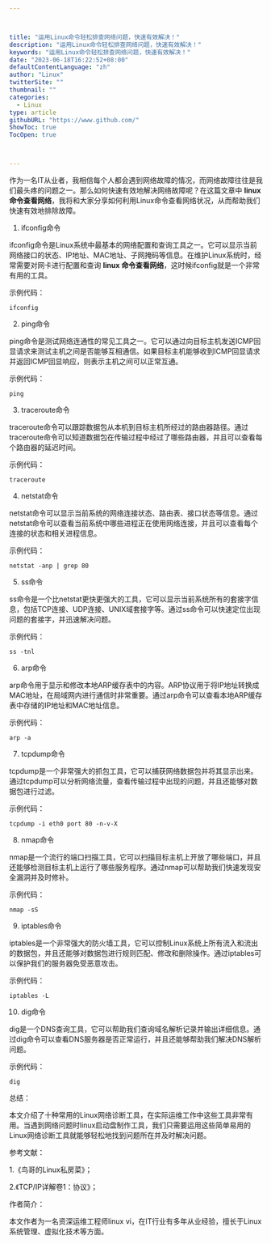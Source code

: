 ```yaml
---



title: "运用Linux命令轻松排查网络问题，快速有效解决！"
description: "运用Linux命令轻松排查网络问题，快速有效解决！"
keywords: "运用Linux命令轻松排查网络问题，快速有效解决！"
date: "2023-06-18T16:22:52+08:00"
defaultContentLanguage: "zh"
author: "Linux"
twitterSite: ""
thumbnail: ""
categories:
  - Linux
type: article
githubURL: "https://www.github.com/"
ShowToc: true
TocOpen: true



---
```


作为一名IT从业者，我相信每个人都会遇到网络故障的情况，而网络故障往往是我们最头疼的问题之一。那么如何快速有效地解决网络故障呢？在这篇文章中 **linux 命令查看网络**，我将和大家分享如何利用Linux命令查看网络状况，从而帮助我们快速有效地排除故障。

1. ifconfig命令

ifconfig命令是Linux系统中最基本的网络配置和查询工具之一。它可以显示当前网络接口的状态、IP地址、MAC地址、子网掩码等信息。在维护Linux系统时，经常需要对网卡进行配置和查询 **linux 命令查看网络**，这时候ifconfig就是一个非常有用的工具。

示例代码：

```
ifconfig
```

2. ping命令

ping命令是测试网络连通性的常见工具之一。它可以通过向目标主机发送ICMP回显请求来测试主机之间是否能够互相通信。如果目标主机能够收到ICMP回显请求并返回ICMP回显响应，则表示主机之间可以正常互通。

示例代码：

```
ping
```

3. traceroute命令

traceroute命令可以跟踪数据包从本机到目标主机所经过的路由器路径。通过traceroute命令可以知道数据包在传输过程中经过了哪些路由器，并且可以查看每个路由器的延迟时间。

示例代码：

```
traceroute
```

4. netstat命令

netstat命令可以显示当前系统的网络连接状态、路由表、接口状态等信息。通过netstat命令可以查看当前系统中哪些进程正在使用网络连接，并且可以查看每个连接的状态和相关进程信息。

示例代码：

```
netstat -anp | grep 80
```

5. ss命令

ss命令是一个比netstat更快更强大的工具，它可以显示当前系统所有的套接字信息，包括TCP连接、UDP连接、UNIX域套接字等。通过ss命令可以快速定位出现问题的套接字，并迅速解决问题。

示例代码：

```
ss -tnl
```

6. arp命令

arp命令用于显示和修改本地ARP缓存表中的内容。ARP协议用于将IP地址转换成MAC地址，在局域网内进行通信时非常重要。通过arp命令可以查看本地ARP缓存表中存储的IP地址和MAC地址信息。

示例代码：

```
arp -a
```

7. tcpdump命令

tcpdump是一个非常强大的抓包工具，它可以捕获网络数据包并将其显示出来。通过tcpdump可以分析网络流量，查看传输过程中出现的问题，并且还能够对数据包进行过滤。

示例代码：

```
tcpdump -i eth0 port 80 -n-v-X
```

8. nmap命令

nmap是一个流行的端口扫描工具，它可以扫描目标主机上开放了哪些端口，并且还能够检测目标主机上运行了哪些服务程序。通过nmap可以帮助我们快速发现安全漏洞并及时修补。

示例代码：

```
nmap -sS
```

9. iptables命令

iptables是一个非常强大的防火墙工具，它可以控制Linux系统上所有流入和流出的数据包，并且还能够对数据包进行规则匹配、修改和删除操作。通过iptables可以保护我们的服务器免受恶意攻击。

示例代码：

```
iptables -L
```

10. dig命令

dig是一个DNS查询工具，它可以帮助我们查询域名解析记录并输出详细信息。通过dig命令可以查看DNS服务器是否正常运行，并且还能够帮助我们解决DNS解析问题。

示例代码：

```
dig
```

总结：

本文介绍了十种常用的Linux网络诊断工具，在实际运维工作中这些工具非常有用。当遇到网络问题时linux启动盘制作工具，我们只需要运用这些简单易用的Linux网络诊断工具就能够轻松地找到问题所在并及时解决问题。

参考文献：

1.《鸟哥的Linux私房菜》；

2.《TCP/IP详解卷1：协议》；

作者简介：

本文作者为一名资深运维工程师linux vi，在IT行业有多年从业经验，擅长于Linux系统管理、虚拟化技术等方面。